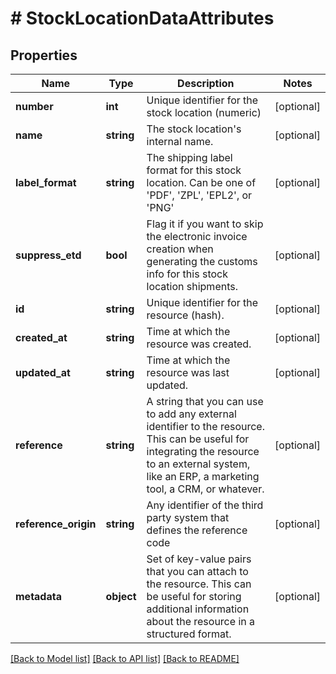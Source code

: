 # # StockLocationDataAttributes

## Properties

Name | Type | Description | Notes
------------ | ------------- | ------------- | -------------
**number** | **int** | Unique identifier for the stock location (numeric) | [optional]
**name** | **string** | The stock location&#39;s internal name. | [optional]
**label_format** | **string** | The shipping label format for this stock location. Can be one of &#39;PDF&#39;, &#39;ZPL&#39;, &#39;EPL2&#39;, or &#39;PNG&#39; | [optional]
**suppress_etd** | **bool** | Flag it if you want to skip the electronic invoice creation when generating the customs info for this stock location shipments. | [optional]
**id** | **string** | Unique identifier for the resource (hash). | [optional]
**created_at** | **string** | Time at which the resource was created. | [optional]
**updated_at** | **string** | Time at which the resource was last updated. | [optional]
**reference** | **string** | A string that you can use to add any external identifier to the resource. This can be useful for integrating the resource to an external system, like an ERP, a marketing tool, a CRM, or whatever. | [optional]
**reference_origin** | **string** | Any identifier of the third party system that defines the reference code | [optional]
**metadata** | **object** | Set of key-value pairs that you can attach to the resource. This can be useful for storing additional information about the resource in a structured format. | [optional]

[[Back to Model list]](../../README.md#models) [[Back to API list]](../../README.md#endpoints) [[Back to README]](../../README.md)
